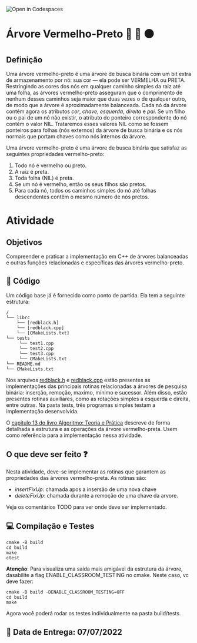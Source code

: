 ![Open in Codespaces](https://classroom.github.com/assets/open-in-codespaces-abfff4d4e15f9e1bd8274d9a39a0befe03a0632bb0f153d0ec72ff541cedbe34.svg)
# Árvore Vermelho-Preto :evergreen_tree: :red_circle: :black_circle:

## Definição
Uma árvore vermelho-preto é uma árvore de busca binária com um bit extra de armazenamento por nó: sua cor
— ela pode ser VERMELHA ou PRETA. Restringindo as cores dos nós em qualquer caminho simples da raiz até uma folha, as
árvores vermelho-preto asseguram que o comprimento de nenhum desses caminhos seja maior que duas vezes o de
qualquer outro, de modo que a árvore é aproximadamente balanceada.
Cada nó da árvore contém agora os atributos *cor*, *chave*, *esquerda*, *direita* e *pai*. Se um filho ou o pai de um nó
não existir, o atributo do ponteiro correspondente do nó contém o valor NIL. Trataremos esses valores NIL como se
fossem ponteiros para folhas (nós externos) da árvore de busca binária e os nós normais que portam chaves como nós
internos da árvore.

Uma árvore vermelho-preto é uma árvore de busca binária que satisfaz as seguintes propriedades vermelho-preto:
1. Todo nó é vermelho ou preto.
2. A raiz é preta.
3. Toda folha (NIL) é preta.
4. Se um nó é vermelho, então os seus filhos são pretos.
5. Para cada nó, todos os caminhos simples do nó até folhas descendentes contêm o mesmo número de nós pretos.

# Atividade

## Objetivos

Compreender e praticar a implementação em C++ de árvores balanceadas e outras funções relacionadas e específicas das árvores vermelho-preto.

## :notebook: Código 

Um código base já é fornecido como ponto de partida. Ela tem a seguinte estrutura:
```
/
└── librc
    └── [redblack.h]
    └── [redblack.cpp]
    └── [CMakeLists.txt]
└── tests
     └── test1.cpp
     └── test2.cpp
     └── test3.cpp
     └── CMakeLists.txt
└── README.md
└── CMakeLists.txt
```

Nos arquivos [redblack.h](librc/redblacl.h) e [redblack.cpp](librc/redblack.h) estão presentes as implementações das principais rotinas relacionadas a árvores de pesquisa binária: inserção, remoção, maximo, mínimo e sucessor. Além disso, estão presentes rotinas auxiliares, como as rotações simples a esquerda e direita, entre outras. Na pasta tests, três programas simples testam a implementação desenvolvida.

O [capitulo 13 do livro Algoritmo: Teoria e Prática](docs/Cap13RB.pdf) descreve de forma detalhada a estrutura e as operações da árvore vermelho-preta. Usem como referência para a implementação nessa atividade.

##  O que deve ser feito :question:

Nesta atividade, deve-se implementar as rotinas que garantem as propriedades das árvores vermelho-preta. As rotinas são:
 - *insertFixUp*: chamada apos a insersão de uma nova chave
 - *deleteFixUp*: chamada durante a remoção de uma chave da arvore.

Veja os comentários TODO para ver onde deve ser implementado. 

## :computer: Compilação e Testes
```
cmake -B build
cd build
make
ctest
```
**Atenção**:
Para visualiza uma saída mais amigável da estrutura da árvore, dasabilite a flag ENABLE_CLASSROOM_TESTING no cmake. Neste caso, vc deve fazer:

```
cmake -B build -DENABLE_CLASSROOM_TESTING=OFF
cd build
make
```

Agora você poderá rodar os testes individualmente na pasta build/tests.

## :date: Data de Entrega: 07/07/2022



